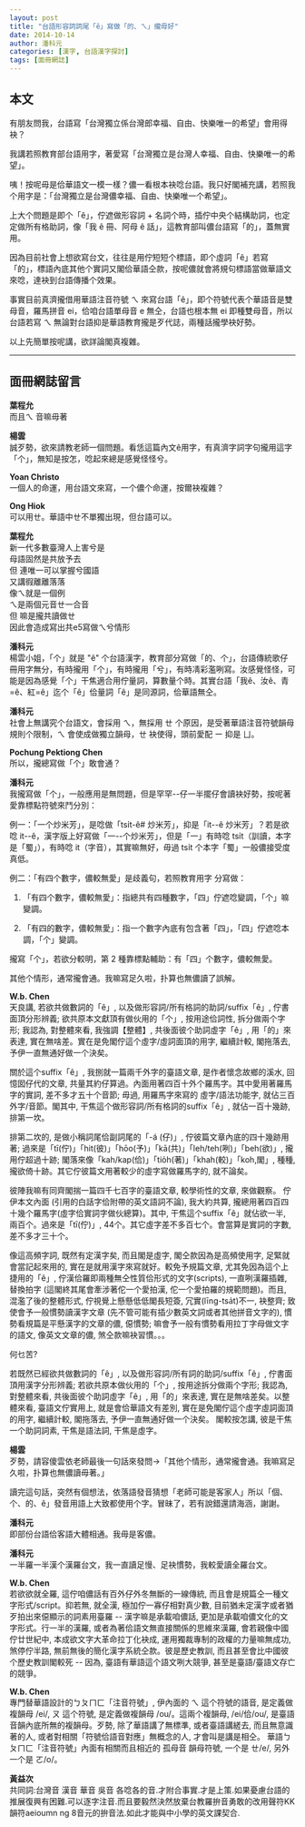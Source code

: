 ```yaml
---
layout: post
title: "台語形容詞詞尾「ê」寫做「的、ㄟ」攏毋好"
date: 2014-10-14
author: 潘科元
categories: [漢字, 台語漢字探討]
tags: [面冊網誌]
---
```


## 本文

有朋友問我，台語寫「台灣獨立係台灣郎幸福、自由、快樂唯一的希望」會用得袂？

我講若照教育部台語用字，著愛寫「台灣獨立是台灣人幸福、自由、快樂唯一的希望」。 

咦！按呢毋是佮華語文一模一樣？儂一看根本袂唸台語。我只好閣補充講，若照我个用字是：「台灣獨立是台灣儂幸福、自由、快樂唯一个希望」。

上大个問題是即个「ê」，佇遮做形容詞 + 名詞个時，插佇中央个結構助詞，也定定做所有格助詞，像「我 ê 冊、阿母 ê 話」，這教育部叫儂台語寫「的」，蓋無實用。

因為目前社會上想欲寫台文，往往是用佇短短个標語，即个虛詞「ê」若寫「的」，標語內底其他个實詞又閣佮華語仝款，按呢儂就會將規句標語當做華語文來唸，達袂到台語傳播个效果。

事實目前真濟攏借用華語注音符號 ㄟ 來寫台語「ê」，即个符號代表个華語音是雙母音，羅馬拼音 ei，佮咱台語單母音 e 無仝，台語也根本無 ei 即種雙母音，所以台語若寫 ㄟ 無論對台語抑是華語教育攏是歹代誌，兩種話攏學袂好勢。

以上先簡單按呢講，欲詳論閣真複雜。

---

## 面冊網誌留言

**葉程允**  
而且ㄟ 音嘛毋著

**楊雲**  
誠歹勢，欲來請教老師一個問題。看恁這篇內文ê用字，有真濟字詞字句攏用這字「个」，無知是按怎，唸起來總是感覺怪怪兮。

**Yoan Christo**  
一個人的命運，用台語文來寫，一个儂个命運，按爾袂複雜？

**Ong Hiok**  
可以用ㄝ。華語中ㄝ不單獨出現，但台語可以。

**葉程允**  
新一代多數臺灣人上害兮是  
母語固然是共放予去  
但 連唯一可以掌握兮國語  
又講徦離離落落  
像ㄟ就是一個例  
ㄟ是兩個元音ㄝ一合音  
但 嘛是攏共讀做ㄝ  
因此會造成寫出共e5寫做ㄟ兮情形

**潘科元**  
楊雲小姐，「个」就是 "ê" 个台語漢字，教育部分寫做「的、个」，台語傳統歌仔冊用字無分，有時攏用「个」，有時攏用「兮」，有時凊彩濫咧寫。汝感覺怪怪，可能是因為感覺「个」干焦適合用佇量詞，算數量个時。其實台語「我ê、汝ê、青=ê、紅=ê」迄个「ê」佮量詞「ê」是同源詞，佮華語無仝。

**潘科元**  
社會上無講究个台語文，會採用 ㄟ，無採用 ㄝ 个原因，是受著華語注音符號韻母規則个限制，ㄟ 會使成做獨立韻母，ㄝ 袂使得，頭前愛配 ー 抑是 ㄩ。

**Pochung Pektiong Chen**  
所以，攏總寫做「个」敢會通？

**潘科元**  
我攏寫做「个」，一般應用是無問題，但是罕罕--仔一半擺仔會讀袂好勢，按呢著愛靠標點符號來鬥分別：

例一：「一个炒米芳」，是唸做「tsi̍t-ê# 炒米芳」，抑是「it--ê 炒米芳」？若是欲唸 it--ê，漢字版上好寫做「一--个炒米芳」，但是「一」有時唸 tsi̍t（訓讀，本字是「蜀」），有時唸 it（字音），其實嘛無好，毋過 tsi̍t 个本字「蜀」一般儂接受度真低。

例二：「有四个數字，儂較無愛」是歧義句，若照教育用字 分寫做：

1. 「有四个數字，儂較無愛」：指總共有四種數字，「四」佇遮唸變調，「个」嘛變調。

2. 「有四的數字，儂較無愛」：指一个數字內底有包含著「四」，「四」佇遮唸本調，「个」變調。

攏寫「个」，若欲分較明，第 2 種靠標點輔助：有「四」个數字，儂較無愛。

其他个情形，通常攏會通。我嘛寫足久啦，扑算也無儂讀了誤解。

**W.b. Chen**  
天良講, 若欲共做數詞的「ê」, 以及做形容詞/所有格詞的助詞/suffix「ê」, 佇書面頂分形辨義; 欲共原本文獻頂有做伙用的「个」, 按用途佮詞性, 拆分做兩个字形; 我認為, 對整體來看, 我強調【整體】, 共後面彼个助詞虛字「ê」, 用「的」來表達, 實在無啥差。實在是免閣佇這个虛字/虛詞面頂的用字, 繼續計較, 閣拖落去, 予伊一直無通好做一个決矣。

關於這个suffix「ê」, 我捌就一篇兩千外字的臺語文章, 是作者懷念故鄉的溪水, 回憶囡仔代的文章, 共量其約仔算過。內面用著四百十外个羅馬字。其中愛用著羅馬字的實詞, 差不多才五十个音節; 毋過, 用羅馬字來寫的 虛字/語法功能字, 就佔三百外字/音節。閣其中, 干焦這个做形容詞/所有格詞的suffix「ê」, 就佔一百十幾跡, 排第一坎。

排第二坎的, 是做小稱詞尾佮副詞尾的「-á (仔)」, 佇彼篇文章內底的四十幾跡用著; 過來是「tī(佇)」「hit(彼)」「hōo(予)」「kā(共)」「leh/teh(咧)」「beh(欲)」, 攏用佇超過十跡; 閣落來像「kah/kap(佮)」「tio̍h(著)」「khah(較)」「koh,閣」, 種種, 攏欲倚十跡。其它佇彼篇文用著較少的虛字寫做羅馬字的, 就不論矣。

彼陣我嘛有同齊閣揣一篇四千七百字的臺語文章, 較學術性的文章, 來做觀察。 佇伊本文內面 (引用的白話字佮附帶的英文語詞不論), 我大約共算, 攏總用著四百四十幾个羅馬字(虛字佮實詞字做伙總算)。其中, 干焦這个suffix「ê」就佔欲一半, 兩百个。過來是「tī(佇)」, 44个。其它虛字差不多百七个。會當算是實詞的字數, 差不多才三十个。

像這高頻字詞, 既然有定漢字矣, 而且閣是虛字, 閣仝款因為是高頻使用字, 足緊就會當記起來用的, 實在是就用漢字來寫就好。較免予規篇文章, 尤其免因為這个上捷用的「ê」, 佇漢佮羅即兩種無仝性質佮形式的文字(scripts), 一直咧漢羅插雜, 替換拍字 (這閣終其尾會牽涉著佗一个愛拍漢, 佗一个愛拍羅的規範問題)。而且, 混濫了後的整體形式, 佇視覺上懸懸低低閣長短簽, 冗實(līng-tsa̍t)不一, 袂整齊; 致使會予一般慣勢讀漢字文章 (先不管可能有插少數英文詞或者其他拼音文字的), 慣勢看規篇是平懸漢字的文章的儂, 僫慣勢; 嘛會予一般有慣勢看用拉丁字母做文字的語文, 像英文文章的儂, 煞仝款嘛袂習慣。。。

何乜苦?

若既然已經欲共做數詞的「ê」, 以及做形容詞/所有詞的助詞/suffix「ê」, 佇書面頂用漢字分形辨義; 若欲共原本做伙用的「个」, 按用途拆分做兩个字形; 我認為, 對整體來看, 共後面彼个助詞虛字「ê」, 用「的」來表達, 實在是無啥差矣。以整體來看, 臺語文佇實用上, 就是會佮華語文有差別, 實在是免閣佇這个虛字虛詞面頂的用字, 繼續計較, 閣拖落去, 予伊一直無通好做一个決矣。 閣較按怎講, 彼是干焦一个助詞詞素, 干焦是語法詞, 干焦是虛字。

**楊雲**  
歹勢，請容傻雲依老師最後一句話來發問→「其他个情形，通常攏會通。我嘛寫足久啦，扑算也無儂讀毋著。」

讀完這句話，突然有個想法，依落語發音猜想「老師可能是客家人」所以「個、个、的、ê」發音用語上大致都使用个字。冒昧了，若有說錯還請海涵，謝謝。

**潘科元**  
即部份台語佮客語大體相通。我毋是客儂。

**潘科元**  
一半羅一半漢个漢羅台文，我一直讀足慢、足袂慣勢，我較愛讀全羅台文。

**W.b. Chen**  
若欲欲就全羅, 這佇咱儂話有百外仔外冬無斷的一線傳統, 而且會是規篇仝一種文字形式/script。抑若無, 就全漢, 極加佇一寡仔相對真少數, 目前猶未定漢字或者猶歹拍出來僫顯示的詞素用臺羅 -- 漢字嘛是承載咱儂話, 更加是承載咱儂文化的文字形式。行一半的漢羅, 或者為著佮語文無直接關係的思維來漢羅, 會若親像中國佇廿世紀中, 本成欲文字大革命拉丁化袂成, 運用獨裁專制的政權的力量嘛無成功, 煞停佇半路, 無前無後的簡化漢字系統仝款。彼是歷史教訓, 而且甚至會比中國彼个歷史教訓閣較死 -- 因為, 臺語有華語這个語文咧大競爭, 甚至是臺語/臺語文存亡的競爭。

**W.b. Chen**  
專門替華語設計的ㄅㄆㄇㄈ「注音符號」, 伊內面的 ㄟ 這个符號的語音, 是定義做複韻母 /ei/, ㄡ 這个符號, 是定義做複韻母 /ou/。這兩个複韻母, /ei/佮/ou/, 是臺語音韻內底所無的複韻母。歹勢, 除了華語講了無標準, 或者臺語講縒去, 而且無意識著的人, 或者對相關「符號佮語音對應」無概念的人, 才會叫是講是相仝。 華語ㄅㄆㄇㄈ「注音符號」內面有相關而且相近的 孤母音 韻母符號, 一个是 ㄝ/e/, 另外一个是 ㄛ/o/。

**黃益次**  
共同詞:台灣音 漢音 華音 吳音 各唸各的音.才附合事實.才是上策.如果憂慮台語的推展復興有困難.可以逐字注音.而且要毅然決然放棄台教羅拚音勇敢的改用聲符KK韻符aeioumn ng 8音元的拚音法.如此才能與中小學的英文課契合.
